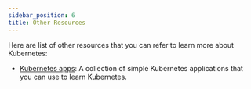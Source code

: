 ```yaml
---
sidebar_position: 6
title: Other Resources
---
```


Here are list of other resources that you can refer to learn more about Kubernetes:

- [Kubernetes apps](https://github.com/Pradumnasaraf/DevOps/tree/main/docs/kubernetes/apps): A collection of simple Kubernetes applications that you can use to learn Kubernetes.
